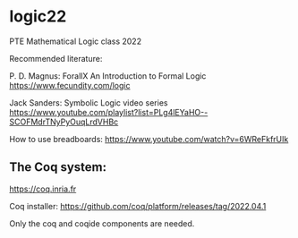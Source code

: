 # logic22
PTE Mathematical Logic class 2022

Recommended literature:

P. D. Magnus: ForallX An Introduction to Formal Logic
https://www.fecundity.com/logic

Jack Sanders: Symbolic Logic video series
https://www.youtube.com/playlist?list=PLg4lEYaHO--SCOFMdrTNyPyOuqLrdVHBc

How to use breadboards:
https://www.youtube.com/watch?v=6WReFkfrUIk

## The Coq system:

https://coq.inria.fr

Coq installer:
https://github.com/coq/platform/releases/tag/2022.04.1

Only the coq and coqide components are needed.
